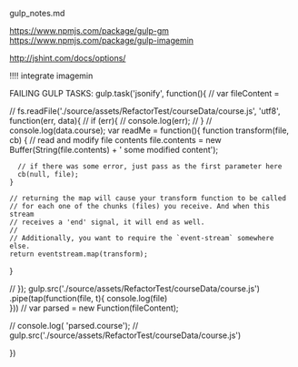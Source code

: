 gulp_notes.md

https://www.npmjs.com/package/gulp-gm
https://www.npmjs.com/package/gulp-imagemin

http://jshint.com/docs/options/

!!!!
integrate imagemin

FAILING GULP TASKS:
gulp.task('jsonify', function(){
  // var fileContent = 

  // fs.readFile('./source/assets/RefactorTest/courseData/course.js', 'utf8', function(err, data){
  //   if (err){
  //     console.log(err);
  //   }
  //   console.log(data.course);
  var readMe = function(){
    function transform(file, cb) {
      // read and modify file contents
      file.contents = new Buffer(String(file.contents) + ' some modified content');

      // if there was some error, just pass as the first parameter here
      cb(null, file);
    }

    // returning the map will cause your transform function to be called
    // for each one of the chunks (files) you receive. And when this stream
    // receives a 'end' signal, it will end as well.
    // 
    // Additionally, you want to require the `event-stream` somewhere else.
    return eventstream.map(transform);
  }

  // });
  gulp.src('./source/assets/RefactorTest/courseData/course.js')
  .pipe(tap(function(file, t){
    console.log(file)  
  }))
  // var parsed = new Function(fileContent);


  // console.log( 'parsed.course');
  // gulp.src('./source/assets/RefactorTest/courseData/course.js')

})
